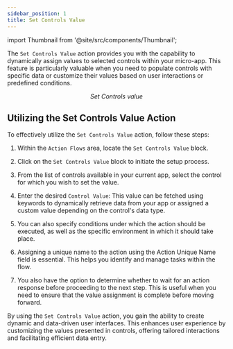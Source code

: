 ```yaml
---
sidebar_position: 1
title: Set Controls Value
---
```


import Thumbnail from '@site/src/components/Thumbnail';

The `Set Controls Value` action provides you with the capability to dynamically assign values to selected controls within your micro-app. This feature is particularly valuable when you need to populate controls with specific data or customize their values based on user interactions or predefined conditions.


<figure>
<Thumbnail src="/img/reference/actionflow-blocks/set-control-values/setcontrolvalues.png" alt="Set Controls value" />
<figcaption align='center'><i>Set Controls value</i></figcaption>
</figure>

## Utilizing the Set Controls Value Action

To effectively utilize the `Set Controls Value` action, follow these steps:

1. Within the `Action Flows` area, locate the `Set Controls Value` block.

2. Click on the `Set Controls Value` block to initiate the setup process.

3. From the list of controls available in your current app, select the control for which you wish to set the value.

4. Enter the desired `Control Value`: This value can be fetched using keywords to dynamically retrieve data from your app or assigned a custom value depending on the control's data type.

5. You can also specify conditions under which the action should be executed, as well as the specific environment in which it should take place.

6. Assigning a unique name to the action using the Action Unique Name field is essential. This helps you identify and manage tasks within the flow.

7. You also have the option to determine whether to wait for an action response before proceeding to the next step. This is useful when you need to ensure that the value assignment is complete before moving forward.


<figure>
<Thumbnail src="/img/reference/actionflow-blocks/set-control-values/feild.png" alt="feild" />
</figure>

By using the `Set Controls Value` action, you gain the ability to create dynamic and data-driven user interfaces. This enhances user experience by customizing the values presented in controls, offering tailored interactions and facilitating efficient data entry.

